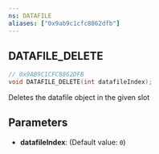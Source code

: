 ```yaml
---
ns: DATAFILE
aliases: ["0x9ab9c1cfc8862dfb"]
---
```

## DATAFILE_DELETE

```c
// 0x9AB9C1CFC8862DFB
void DATAFILE_DELETE(int datafileIndex);
```

Deletes the datafile object in the given slot


## Parameters
* **datafileIndex**: (Default value: `0`)
